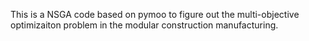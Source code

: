 This is a NSGA code based on pymoo to figure out the multi-objective optimizaiton problem in the modular construction manufacturing.
